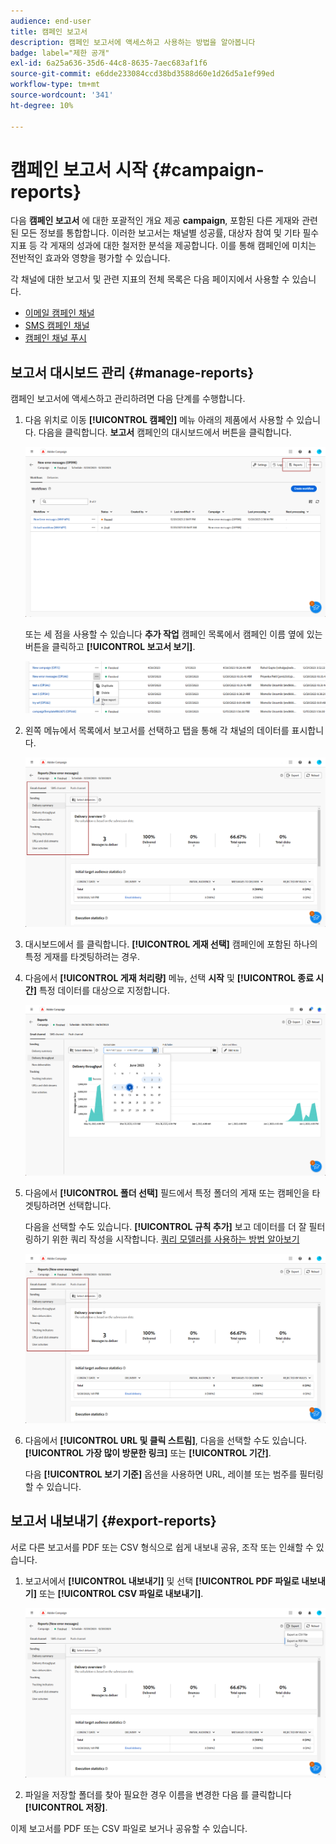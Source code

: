 ```yaml
---
audience: end-user
title: 캠페인 보고서
description: 캠페인 보고서에 액세스하고 사용하는 방법을 알아봅니다
badge: label="제한 공개"
exl-id: 6a25a636-35d6-44c8-8635-7aec683af1f6
source-git-commit: e6dde233084ccd38bd3588d60e1d26d5a1ef99ed
workflow-type: tm+mt
source-wordcount: '341'
ht-degree: 10%

---
```


# 캠페인 보고서 시작 {#campaign-reports}

<!-- CAN BE REMOVED___
>[!CONTEXTUALHELP]
>id="acw_campaign_reporting_sending"
>title="Reporting Sending"
>abstract="The Sending tab within your report provides in-depth insights into your visitors' interactions with your deliveries and any potential errors they may have encountered."

>[!CONTEXTUALHELP]
>id="acw_campaign_reporting_tracking"
>title="Reporting tracking"
>abstract="The Tracking tab within your report offers valuable data, including recipient behavior per link, breakdown of opens and clicks, as well as detailed information about the most frequently clicked URLs during a delivery."
-->

다음 **캠페인 보고서** 에 대한 포괄적인 개요 제공 **campaign**, 포함된 다른 게재와 관련된 모든 정보를 통합합니다. 이러한 보고서는 채널별 성공률, 대상자 참여 및 기타 필수 지표 등 각 게재의 성과에 대한 철저한 분석을 제공합니다. 이를 통해 캠페인에 미치는 전반적인 효과와 영향을 평가할 수 있습니다.

각 채널에 대한 보고서 및 관련 지표의 전체 목록은 다음 페이지에서 사용할 수 있습니다.

* [이메일 캠페인 채널](campaign-reports-email.md)
* [SMS 캠페인 채널](campaign-reports-sms.md)
* [캠페인 채널 푸시](campaign-reports-push.md)

## 보고서 대시보드 관리 {#manage-reports}

캠페인 보고서에 액세스하고 관리하려면 다음 단계를 수행합니다.

1. 다음 위치로 이동 **[!UICONTROL 캠페인]** 메뉴 아래의 제품에서 사용할 수 있습니다. 다음을 클릭합니다. **보고서** 캠페인의 대시보드에서 버튼을 클릭합니다.

   ![](assets/manage_campaign_report_2.png)

   또는 세 점을 사용할 수 있습니다 **추가 작업** 캠페인 목록에서 캠페인 이름 옆에 있는 버튼을 클릭하고 **[!UICONTROL 보고서 보기]**.

   ![](assets/manage_campaign_report_1.png)

1. 왼쪽 메뉴에서 목록에서 보고서를 선택하고 탭을 통해 각 채널의 데이터를 표시합니다.

   ![](assets/manage_campaign_report_4.png)

1. 대시보드에서 를 클릭합니다. **[!UICONTROL 게재 선택]** 캠페인에 포함된 하나의 특정 게재를 타겟팅하려는 경우.

1. 다음에서 **[!UICONTROL 게재 처리량]** 메뉴, 선택 **시작** 및 **[!UICONTROL 종료 시간]** 특정 데이터를 대상으로 지정합니다.

   ![](assets/manage_campaign_report_3.png)

1. 다음에서 **[!UICONTROL 폴더 선택]** 필드에서 특정 폴더의 게재 또는 캠페인을 타겟팅하려면 선택합니다.

   다음을 선택할 수도 있습니다. **[!UICONTROL 규칙 추가]** 보고 데이터를 더 잘 필터링하기 위한 쿼리 작성을 시작합니다. [쿼리 모델러를 사용하는 방법 알아보기](../query/query-modeler-overview.md)

   ![](assets/manage_campaign_report_4.png)

1. 다음에서 **[!UICONTROL URL 및 클릭 스트림]**, 다음을 선택할 수도 있습니다. **[!UICONTROL 가장 많이 방문한 링크]** 또는 **[!UICONTROL 기간]**.

   다음 **[!UICONTROL 보기 기준]** 옵션을 사용하면 URL, 레이블 또는 범주를 필터링할 수 있습니다.

## 보고서 내보내기 {#export-reports}

서로 다른 보고서를 PDF 또는 CSV 형식으로 쉽게 내보내 공유, 조작 또는 인쇄할 수 있습니다.

1. 보고서에서 **[!UICONTROL 내보내기]** 및 선택 **[!UICONTROL PDF 파일로 내보내기]** 또는 **[!UICONTROL CSV 파일로 내보내기]**.

   ![](assets/export_campaign_report.png)

1. 파일을 저장할 폴더를 찾아 필요한 경우 이름을 변경한 다음 를 클릭합니다 **[!UICONTROL 저장]**.

이제 보고서를 PDF 또는 CSV 파일로 보거나 공유할 수 있습니다.

